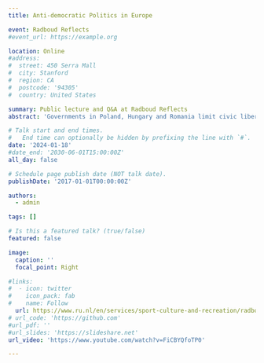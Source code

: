 ```yaml
---
title: Anti-democratic Politics in Europe

event: Radboud Reflects
#event_url: https://example.org

location: Online
#address:
#  street: 450 Serra Mall
#  city: Stanford
#  region: CA
#  postcode: '94305'
#  country: United States

summary: Public lecture and Q&A at Radboud Reflects
abstract: 'Governments in Poland, Hungary and Romania limit civic liberties. And the electoral successes of anti-democratic parties in other European countries, including The Netherlands, are raising alarms with legal scholars and politicians. Is this the beginning of the end of the rule of law in Europe? Will more countries follow? Have the dominoes started to fall? Come and listen to legal scholar Petra Bárd and political scientist Joep van Lit and learn how we can defend the rule of law in Europe. According to legal scholar Petra Bárd the rule of law in Europe is under threat. The rule of law is the idea that all citizens and institutions within a country, state, or community are accountable to the same laws, including lawmakers and leaders. In Europe this has long been taken for granted. But with the rise of the anti-democratic politics this valuable idea is under threat. According to Petra Bárd the fact that fewer states are willing to extradite criminals is a red flag. After all this indicates that states no longer trust that other countries respect the rule of law and that independent courts guarantee fair trial rights for all suspects. The decline of the rule of law is only possible if autocratic politicians can come into power. Paradoxically, these autocratic politicians are often democratically elected. Political scientist Joep van Lit investigates defense strategies against democratic backsliding – the dismantling of democratic institutions and civic liberties. What can we do against democratic backsliding and how should we handle the paradox that democracies can produce undemocratic regimes? Petra Bárd and Joep van Lit will both give a short lecture, after which philosopher Cees Leijenhorst will moderate a conversation between them. Come listen, and ask your own questions as well!'  

# Talk start and end times.
#   End time can optionally be hidden by prefixing the line with `#`.
date: '2024-01-18'
#date_end: '2030-06-01T15:00:00Z'
all_day: false

# Schedule page publish date (NOT talk date).
publishDate: '2017-01-01T00:00:00Z'

authors:
  - admin

tags: []

# Is this a featured talk? (true/false)
featured: false

image:
  caption: ''
  focal_point: Right

#links:
#  - icon: twitter
#    icon_pack: fab
#    name: Follow
  url: https://www.ru.nl/en/services/sport-culture-and-recreation/radboud-reflects/agenda/anti-democratic-politics-in-europe
# url_code: 'https://github.com'
#url_pdf: ''
#url_slides: 'https://slideshare.net'
url_video: 'https://www.youtube.com/watch?v=FiCBYQfoTP0'

---
```

